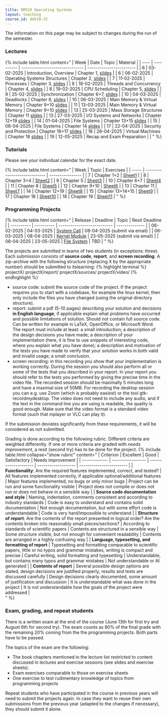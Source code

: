 ```yaml
---
title: DM510 Operating Systems
layout: teaching
course_id: dm510-25
---
```


The information on this page may be subject to changes during the run of the semester.
### Lectures

{% include table.html content="
| Week |   Date     |              Topic              | Material                 |
| ---- | ---------- | ------------------------------- | ------------------------ |
| 6    | 03-02-2025 | Introduction, Overview          | Chapter 1, [slides](lecture1.pdf) |
| 6    | 06-02-2025 | Operating Systems Structures    | Chapter 2, [slides](lecture2.pdf) |
| 7    | 11-02-2025 | Processes                       | Chapter 3, [slides](lecture3.pdf) |
| 8    | 18-02-2025 | Threads and Concurrency         | Chapter 4, [slides](lecture4.pdf) |
| 8    | 19-02-2025 | CPU Scheduling                  | Chapter 5, [slides](lecture5.pdf) |
| 9    | 25-02-2025 | Synchronization                 | Chapter 6+7, [slides](lecture6.pdf) |
| 10   | 04-03-2025 | Deadlocks                       | Chapter 8, [slides](lecture7.pdf) |
| 10   | 06-03-2025 | Main Memory & Virtual Memory    | Chapter 9+10 [slides](lecture8.pdf) |
| 11   | 13-03-2025 | Main Memory & Virtual Memory    | Chapter 9+10 [slides](lecture9.pdf) |
| 13   | 25-03-2025 | Mass Storage Structures         | Chapter 11 [slides](lecture10.pdf) |
| 13   | 27-03-2025 | I/O Systems and Networks        | Chapter 12+19 [slides](lecture11.pdf) |
| 14   | 01-04-2025 | File Systems                    | Chapter 13+15 [slides](lecture12.pdf) |
| 15   | 08-04-2025 | File Systems                    | Chapter 14  [slides](lecture13.pdf) |
| 17   | 22-04-2025 | Security and Protection         | Chapter 16+17  [slides](lecture14.pdf) |
| 18   | 28-04-2025 | Virtual Machines                | Chapter 18 [slides](lecture15.pdf) |
| 19   | 12-05-2025 | Recap and Exam Preparation      |                          |
" %}


### Tutorials
Please see your individual calendar for the exact date.


{% include table.html content="
| Week  |              Topic           | Exercises        |
| ----- | ---------------------------- | ---------------- |
| 7     | Chapter 1+2                  | [Sheet1](sheet1) |
| 8     | Chapter 3+4                  | [Sheet2](sheet2) |
| 9     | Chapter 5                    | [Sheet3](sheet3) |
| 10    | Chapter 6+7                  | [Sheet4](sheet4) |
| 11    | Chapter 8                    | [Sheet5](sheet5) |
| 12    | Chapter 9+10                 | [Sheet6](sheet6) |
| 13    | Chapter 11                   | [Sheet7](sheet7) |
| 14    | Chapter 12+19                | [Sheet8](sheet8) |
| 15    | Chapter 13+14+15             | [Sheet9](sheet9) |
| 17    | Chapter 18                   | [Sheet10](sheet10) |
| 18    | Chapter 19                   | [Sheet11](sheet11) |
" %}

### Programming Projects

{% include table.html content="
|   Release  |  Deadline  |             Topic           | Resit Deadline |
| ---------- | ---------- | --------------------------- | -------------- |
| 06-02-2025 | 04-03-2025 |  [System Call](project1)    | 	08-04-2025 (submit via email) |
| 06-03-2025 | 08-04-2025 |  [Kernel Module](project2)  | 23-05-2025 (submit via email) |
| 08-04-2025 | 23-05-2025 |  [File System](project3)    | TBD            |
" %}

The projects are submitted in teams of two students (in exceptions: three). Each submission consists of **source code**, **report**, and **screen recording**. A zip-archive with the following structure (replacing X by the appropriate number) should be submitted to itslearning:
{% highlight terminal %}
projectX/
projectX/report/
projectX/sources/
projectX/video/
{% endhighlight %}

- source code: submit the source code of the project. If the project requires you to start with a codebase, for example the linux kernel, then only include the files you have changed (using the original directory structure).
- report: submit a pdf (5-10 pages) describing your solution and decisions **in English language**, if applicable explain what problems have occurred and possible limitations of solution. Should not contain full source code. Can be written for example in LaTeX, OpenOffice, or Microsoft Word. The report must include at least: a small introduction; a description of the design decisions you have made; a description of your implementation (here, it is fine to use snippets of interesting code, where you explain what you have done); a description and motivation of the tests you have made to verify that your solution works in both valid and invalid usage; a small conclusion.
- screen recording: in this recording you show that your implementation is working correctly. During the session you should also perform all or some of the tests that you described in your report. In your report you should refer to the tests you performed by giving the precise time in the video file. The recorded session should be maximally 5 minutes long and have a maximal size of 50MB. 
For recording the desktop session you can e.g. use Zoom (which is probably easiest) or the tool gtk-recordmydesktop. The video does not need to include any audio, and if the text in the command line you are using is readable, the quality is good enough. Make sure that the video format is a standard video format (such that mplayer or VLC can play it).

If the submission deviates significantly from these requirements, it will be considered as not submitted.

Grading is done according to the following rubric. Different criteria are weighted differently. If one or more criteria are graded with *needs improvement*, a resit (second try) has to be done for the project. 
{% include table.html collapse="show rubric" content="
| Criterion     | Excellent         |  Good                | Satisfactory        | Needs improvement        |
| ------------- | ----------------- | -------------------- | ------------------- | ------------------------ |
| **Functionality**: Are the required features implemented, correct, and tested? | All features implemented correctly, if applicable optional/additional features | Major features implemented, no bugs or only minor bugs | Project can be run and some functionality visible | Project does not compile or does not run or does not behave in a sensible way |
| **Source code documentation and style** | Naming, indentation, comments consistent and according to industry standards | Code is easy to understand and contains solid documentation | Not enough documentation, but with some effort code is understandable | Code is very hard/impossible to understand |
| **Structure of report**: Are the contents of the report presented in logical order? Are the contents broken into reasonably small pieces/sections? | According to standards of scientific papers | Contents are structured in a sensible way | Some structure visible, but not enough for convenient readability | Contents are arranged in a highly confusing way |
| **Language, typesetting, and formatting of report** | Typesetting and formatting comparable to scientific papers, little or no typos and grammar mistakes, writing is compact and precise | Careful writing, solid formatting and typesetting | Understandable, but contains many typos and grammar mistakes | Not understandable or AI generated |
| **Contents of report** | Several possible design options are stated, design decisions are justified properly, results and tests are discussed carefully | Design decisions clearly documented, some amount of justification and discussion | It is understandable what was done in the project | It is not understandable how the goals of the project were addressed |   
" %}


### Exam, grading, and repeat students

There is a written exam at the end of the course (June 13th for first try and August 6th for second try).
The exam counts as 80% of the final grade with
the remaining 20% coming from the the programming projects. Both parts have to be passed.

The topics of the exam are the following:
- The book chapters mentioned in the lecture list restricted to content discussed in lectures and exercise sessions (see slides and exercise sheets).
- Exam exercises comparable to those on exercise sheets
- One exercise to test rudimentary knowledge of topics from programming projects

Repeat students who have participated in the course in previous years will need to submit the projects again.
In case they want to reuse their own submissions from the previous year (adapted to the changes if necessary), they should submit it alone.
